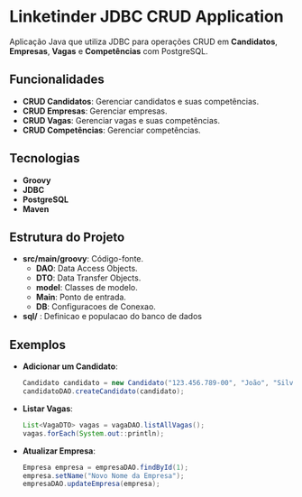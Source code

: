 # Linketinder JDBC CRUD Application

Aplicação Java que utiliza JDBC para operações CRUD em **Candidatos**, **Empresas**, **Vagas** e **Competências** com PostgreSQL.

## Funcionalidades

- **CRUD Candidatos**: Gerenciar candidatos e suas competências.
- **CRUD Empresas**: Gerenciar empresas.
- **CRUD Vagas**: Gerenciar vagas e suas competências.
- **CRUD Competências**: Gerenciar competências.

## Tecnologias

- **Groovy**
- **JDBC**
- **PostgreSQL**
- **Maven**


## Estrutura do Projeto

- **src/main/groovy**: Código-fonte.
    - **DAO**: Data Access Objects.
    - **DTO**: Data Transfer Objects.
    - **model**: Classes de modelo.
    - **Main**: Ponto de entrada.
    - **DB**: Configuracoes de Conexao.
- **sql/** : Definicao e populacao do banco de dados

## Exemplos

- **Adicionar um Candidato**:

    ```java
    Candidato candidato = new Candidato("123.456.789-00", "João", "Silva", "joao@email.com", "São Paulo", "01000-000", "Desenvolvedor Java", "senha123");
    candidatoDAO.createCandidato(candidato);
    ```

- **Listar Vagas**:

    ```java
    List<VagaDTO> vagas = vagaDAO.listAllVagas();
    vagas.forEach(System.out::println);
    ```

- **Atualizar Empresa**:

    ```java
    Empresa empresa = empresaDAO.findById(1);
    empresa.setName("Novo Nome da Empresa");
    empresaDAO.updateEmpresa(empresa);
    ```
